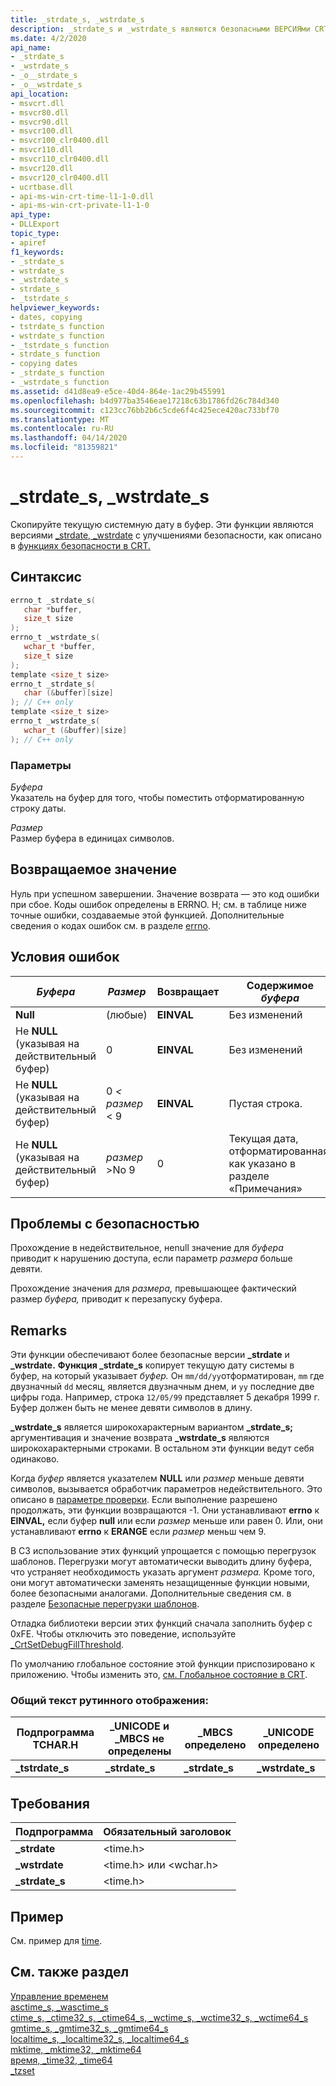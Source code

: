 ```yaml
---
title: _strdate_s, _wstrdate_s
description: _strdate_s и _wstrdate_s являются безопасными ВЕРСИЯми CRT _strdate и _wstrdate функций, которые ставят текущую дату в буфер.
ms.date: 4/2/2020
api_name:
- _strdate_s
- _wstrdate_s
- _o__strdate_s
- _o__wstrdate_s
api_location:
- msvcrt.dll
- msvcr80.dll
- msvcr90.dll
- msvcr100.dll
- msvcr100_clr0400.dll
- msvcr110.dll
- msvcr110_clr0400.dll
- msvcr120.dll
- msvcr120_clr0400.dll
- ucrtbase.dll
- api-ms-win-crt-time-l1-1-0.dll
- api-ms-win-crt-private-l1-1-0
api_type:
- DLLExport
topic_type:
- apiref
f1_keywords:
- _strdate_s
- wstrdate_s
- _wstrdate_s
- strdate_s
- _tstrdate_s
helpviewer_keywords:
- dates, copying
- tstrdate_s function
- wstrdate_s function
- _tstrdate_s function
- strdate_s function
- copying dates
- _strdate_s function
- _wstrdate_s function
ms.assetid: d41d8ea9-e5ce-40d4-864e-1ac29b455991
ms.openlocfilehash: b4d977ba3546eae17218c63b1786fd26c784d340
ms.sourcegitcommit: c123cc76bb2b6c5cde6f4c425ece420ac733bf70
ms.translationtype: MT
ms.contentlocale: ru-RU
ms.lasthandoff: 04/14/2020
ms.locfileid: "81359821"
---
```

# <a name="_strdate_s-_wstrdate_s"></a>_strdate_s, _wstrdate_s

Скопируйте текущую системную дату в буфер. Эти функции являются версиями [_strdate, _wstrdate](strdate-wstrdate.md) с улучшениями безопасности, как описано в [функциях безопасности в CRT.](../../c-runtime-library/security-features-in-the-crt.md)

## <a name="syntax"></a>Синтаксис

```C
errno_t _strdate_s(
   char *buffer,
   size_t size
);
errno_t _wstrdate_s(
   wchar_t *buffer,
   size_t size
);
template <size_t size>
errno_t _strdate_s(
   char (&buffer)[size]
); // C++ only
template <size_t size>
errno_t _wstrdate_s(
   wchar_t (&buffer)[size]
); // C++ only
```

### <a name="parameters"></a>Параметры

*Буфера*\
Указатель на буфер для того, чтобы поместить отформатированную строку даты.

*Размер*\
Размер буфера в единицах символов.

## <a name="return-value"></a>Возвращаемое значение

Нуль при успешном завершении. Значение возврата — это код ошибки при сбое. Коды ошибок определены в ERRNO. H; см. в таблице ниже точные ошибки, создаваемые этой функцией. Дополнительные сведения о кодах ошибок см. в разделе [errno](../../c-runtime-library/errno-constants.md).

## <a name="error-conditions"></a>Условия ошибок

|*Буфера*|*Размер*|Возвращает|Содержимое *буфера*|
|--------------|------------------------|------------|--------------------------|
|**Null**|(любые)|**EINVAL**|Без изменений|
|Не **NULL** (указывая на действительный буфер)|0|**EINVAL**|Без изменений|
|Не **NULL** (указывая на действительный буфер)|0 *< размер* < 9|**EINVAL**|Пустая строка.|
|Не **NULL** (указывая на действительный буфер)|*размер* >No 9|0|Текущая дата, отформатированная, как указано в разделе «Примечания»|

## <a name="security-issues"></a>Проблемы с безопасностью

Прохождение в недействительное, неnull значение для *буфера* приводит к нарушению доступа, если параметр *размера* больше девяти.

Прохождение значения для *размера,* превышающее фактический размер *буфера,* приводит к перезапуску буфера.

## <a name="remarks"></a>Remarks

Эти функции обеспечивают более безопасные версии **_strdate** и **_wstrdate.** **Функция _strdate_s** копирует текущую дату системы в буфер, на который указывает *буфер.* Он `mm/dd/yy`отформатирован, `mm` где двузначный `dd` месяц, является двузначным днем, и `yy` последние две цифры года. Например, строка `12/05/99` представляет 5 декабря 1999 г. Буфер должен быть не менее девяти символов в длину.

**_wstrdate_s** является широкохарактерным вариантом **_strdate_s;** аргументивация и значение возврата **_wstrdate_s** являются широкохарактерными строками. В остальном эти функции ведут себя одинаково.

Когда *буфер* является указателем **NULL** или *размер* меньше девяти символов, вызывается обработчик параметров недействительного. Это описано в [параметре проверки](../../c-runtime-library/parameter-validation.md). Если выполнение разрешено продолжать, эти функции возвращаются -1. Они устанавливают **errno** к **EINVAL,** если буфер **null** или если *размер* меньше или равен 0. Или, они устанавливают **errno** к **ERANGE** если *размер* меньш чем 9.

В СЗ использование этих функций упрощается с помощью перегрузок шаблонов. Перегрузки могут автоматически выводить длину буфера, что устраняет необходимость указать аргумент *размера.* Кроме того, они могут автоматически заменять незащищенные функции новыми, более безопасными аналогами. Дополнительные сведения см. в разделе [Безопасные перегрузки шаблонов](../../c-runtime-library/secure-template-overloads.md).

Отладка библиотеки версии этих функций сначала заполнить буфер с 0xFE. Чтобы отключить это поведение, используйте [_CrtSetDebugFillThreshold](crtsetdebugfillthreshold.md).

По умолчанию глобальное состояние этой функции приспозировано к приложению. Чтобы изменить это, [см. Глобальное состояние в CRT](../global-state.md).

### <a name="generic-text-routine-mapping"></a>Общий текст рутинного отображения:

|Подпрограмма TCHAR.H|_UNICODE и _MBCS не определены|_MBCS определено|_UNICODE определено|
|---------------------|------------------------------------|--------------------|-----------------------|
|**_tstrdate_s**|**_strdate_s**|**_strdate_s**|**_wstrdate_s**|

## <a name="requirements"></a>Требования

|Подпрограмма|Обязательный заголовок|
|-------------|---------------------|
|**_strdate**|\<time.h>|
|**_wstrdate**|\<time.h> или \<wchar.h>|
|**_strdate_s**|\<time.h>|

## <a name="example"></a>Пример

См. пример для [time](time-time32-time64.md).

## <a name="see-also"></a>См. также раздел

[Управление временем](../../c-runtime-library/time-management.md)\
[asctime_s, _wasctime_s](asctime-s-wasctime-s.md)\
[ctime_s, _ctime32_s, _ctime64_s, _wctime_s, _wctime32_s, _wctime64_s](ctime-s-ctime32-s-ctime64-s-wctime-s-wctime32-s-wctime64-s.md)\
[gmtime_s, _gmtime32_s, _gmtime64_s](gmtime-s-gmtime32-s-gmtime64-s.md)\
[localtime_s, _localtime32_s, _localtime64_s](localtime-s-localtime32-s-localtime64-s.md)\
[mktime, _mktime32, _mktime64](mktime-mktime32-mktime64.md)\
[время, _time32, _time64](time-time32-time64.md)\
[_tzset](tzset.md)
